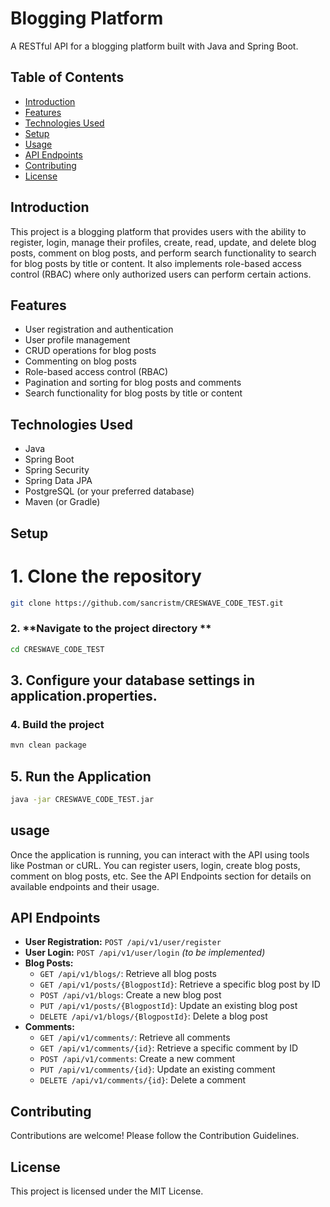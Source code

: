 # Blogging Platform

A RESTful API for a blogging platform built with Java and Spring Boot.

## Table of Contents

- [Introduction](#introduction)
- [Features](#features)
- [Technologies Used](#technologies-used)
- [Setup](#setup)
- [Usage](#usage)
- [API Endpoints](#api-endpoints)
- [Contributing](#contributing)
- [License](#license)

## Introduction

This project is a blogging platform that provides users with the ability to register, login, manage their profiles, create, read, update, and delete blog posts, comment on blog posts, and perform search functionality to search for blog posts by title or content. It also implements role-based access control (RBAC) where only authorized users can perform certain actions.

## Features

- User registration and authentication
- User profile management
- CRUD operations for blog posts
- Commenting on blog posts
- Role-based access control (RBAC)
- Pagination and sorting for blog posts and comments
- Search functionality for blog posts by title or content

## Technologies Used

- Java
- Spring Boot
- Spring Security
- Spring Data JPA
- PostgreSQL (or your preferred database)
- Maven (or Gradle)

## Setup

# 1. Clone the repository

```bash
git clone https://github.com/sancristm/CRESWAVE_CODE_TEST.git
```

### 2. **Navigate to the project directory **

```bash
cd CRESWAVE_CODE_TEST
```
## 3. Configure your database settings in application.properties.

### 4. Build the project

```bash
mvn clean package
``` 
## 5. Run the Application
```bash
java -jar CRESWAVE_CODE_TEST.jar
```


## usage 
Once the application is running, you can interact with the API using tools like Postman or cURL. You can register users, login, create blog posts, comment on blog posts, etc. See the API Endpoints section for details on available endpoints and their usage.

## API Endpoints

- **User Registration:** `POST /api/v1/user/register`
- **User Login:** `POST /api/v1/user/login` _(to be implemented)_
- **Blog Posts:**
  - `GET /api/v1/blogs/`: Retrieve all blog posts
  - `GET /api/v1/posts/{BlogpostId}`: Retrieve a specific blog post by ID
  - `POST /api/v1/blogs`: Create a new blog post
  - `PUT /api/v1/posts/{BlogpostId}`: Update an existing blog post
  - `DELETE /api/v1/blogs/{BlogpostId}`: Delete a blog post
- **Comments:**
  - `GET /api/v1/comments/`: Retrieve all comments
  - `GET /api/v1/comments/{id}`: Retrieve a specific comment by ID
  - `POST /api/v1/comments`: Create a new comment
  - `PUT /api/v1/comments/{id}`: Update an existing comment
  - `DELETE /api/v1/comments/{id}`: Delete a comment

## Contributing

Contributions are welcome! Please follow the Contribution Guidelines.

## License

This project is licensed under the MIT License.


